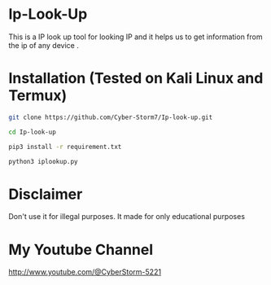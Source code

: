 # Ip-Look-Up
This is a IP look up tool for looking IP and it helps us to get information from the ip of any device .
# Installation (Tested on Kali Linux and Termux)
```bash
git clone https://github.com/Cyber-Storm7/Ip-look-up.git
```
```bash
cd Ip-look-up
```
```bash
pip3 install -r requirement.txt
```
```bash
python3 iplookup.py
```
# Disclaimer
Don't use it for illegal purposes. It made for only educational purposes
# My Youtube Channel

http://www.youtube.com/@CyberStorm-5221

